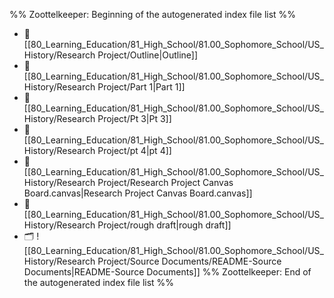 %% Zoottelkeeper: Beginning of the autogenerated index file list  %%
- 📄 [[80_Learning_Education/81_High_School/81.00_Sophomore_School/US_History/Research Project/Outline|Outline]]
- 📄 [[80_Learning_Education/81_High_School/81.00_Sophomore_School/US_History/Research Project/Part 1|Part 1]]
- 📄 [[80_Learning_Education/81_High_School/81.00_Sophomore_School/US_History/Research Project/Pt 3|Pt 3]]
- 📄 [[80_Learning_Education/81_High_School/81.00_Sophomore_School/US_History/Research Project/pt 4|pt 4]]
- 📄 [[80_Learning_Education/81_High_School/81.00_Sophomore_School/US_History/Research Project/Research Project Canvas Board.canvas|Research Project Canvas Board.canvas]]
- 📄 [[80_Learning_Education/81_High_School/81.00_Sophomore_School/US_History/Research Project/rough draft|rough draft]]
- 🗂️ ![[80_Learning_Education/81_High_School/81.00_Sophomore_School/US_History/Research Project/Source Documents/README-Source Documents|README-Source Documents]]
%% Zoottelkeeper: End of the autogenerated index file list  %%
